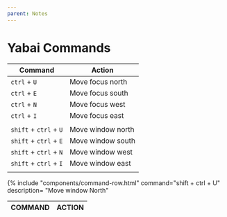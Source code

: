 ```yaml
---
parent: Notes
---
```


# Yabai Commands

| Command                | Action            |
| ---------------------- | ----------------- |
| `ctrl` + `U`           | Move focus north  |
| `ctrl` + `E`           | Move focus south  |
| `ctrl` + `N`           | Move focus west   |
| `ctrl` + `I`           | Move focus east   |
|                        |                   |
| `shift` + `ctrl` + `U` | Move window north |
| `shift` + `ctrl` + `E` | Move window south |
| `shift` + `ctrl` + `N` | Move window west  |
| `shift` + `ctrl` + `I` | Move window east  |
|                        |                   |
<div class="table-wrapper">
<table class="table-wrapper">
  <thead>
    <th>COMMAND</th>
    <th>ACTION</th>
  </thead>
  <tbody>
    {% include "components/command-row.html" command="shift + ctrl + U" description= "Move window North"
  </tbody>
</table>
</div>